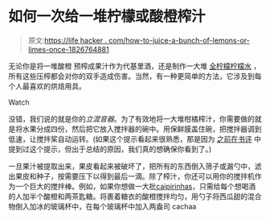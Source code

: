 # 如何一次给一堆柠檬或酸橙榨汁

> 原文:[https://life hacker . com/how-to-juice-a-bunch-of-lemons-or-limes-once-1826764881](https://lifehacker.com/how-to-juice-a-bunch-of-lemons-or-limes-at-once-1826764881)

无论你是将一堆酸橙 预榨成果汁作为代基里酒，还是制作一大堆 [全柠檬柠檬水](https://lifehacker.com/three-delicious-ways-to-use-the-whole-lemon-1824153342) ，所有这些压榨都会对你的双手造成伤害。当然，有一种更简单的方法，它涉及到每个人最喜欢的烘焙用具。

Watch

没错，我们说的就是你的*立混音器*。为了有效地将一大堆柑橘榨汁，你需要做的就是将水果分成四份，然后把它放入搅拌器的碗中。用保鲜膜盖住碗，把搅拌器调到低速，让搅拌桨自动运转。(如果这个提示看起来很熟悉，那是因为 [之前在书评](https://skillet.lifehacker.com/america-s-test-kitchen-s-kitchen-hacks-is-cooking-for-p-1748638152) 中提到过这个提示，但出于总结的原因，我们真的想确保你看到了。)

一旦果汁被提取出来，果皮看起来被破坏了，把所有的东西倒入筛子或漏勺中，滤出果皮和种子，按需要压下以得到最后一滴。除了榨汁，你还可以用你的搅拌机作为一个巨大的搅拌棒。例如，如果你想做一大批[caipirinhas](https://skillet.lifehacker.com/3-ingredient-happy-hour-a-summery-caipirinha-1825608451)，只需给每个想喝酒的人加半个酸橙和两茶匙糖。将裹着糖衣的酸橙搅拌均匀，用勺子将西瓜甜的混合物倒入加冰的玻璃杯中，在每个玻璃杯中加入两盎司 cachaa